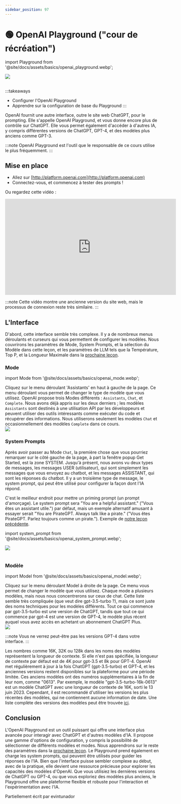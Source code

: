 ```yaml
---
sidebar_position: 97
---
```


# 🟢 OpenAI Playground ("cour de récréation")

import Playground from '@site/docs/assets/basics/openai_playground.webp';

<div style={{textAlign: 'center'}}>
    <img src={Playground} className="img-docs" style={{width: "80%"}}/>
</div>
<br/>

:::takeaways
- Configurer l'OpenAI Playground
- Apprendre sur la configuration de base du Playground
:::

OpenAI fournit une autre interface, outre le site web ChatGPT, pour le prompting. Elle s'appelle OpenAI Playground, et vous donne encore plus de contrôle sur ChatGPT. Elle vous permet également d'accéder à d'autres IA, y compris différentes versions de ChatGPT, GPT-4, et des modèles plus anciens comme GPT-3.

:::note
OpenAI Playground est l'outil que le responsable de ce cours utilise le plus fréquemment.
:::

## Mise en place

- Allez sur [http://platform.openai.com](http://platform.openai.com)
- Connectez-vous, et commencez à tester des prompts !

Ou regardez cette vidéo :

<iframe width="560" height="315" src="https://www.youtube.com/embed/6OD14rpokRw" title="Lecteur vidéo YouTube" frameBorder="0" allow="accelerometer; autoplay; clipboard-write; encrypted-media; gyroscope; picture-in-picture; web-share" allowFullScreen></iframe>

:::note
Cette vidéo montre une ancienne version du site web, mais le processus de connexion reste très similaire.
:::

## L'Interface

D'abord, cette interface semble très complexe. Il y a de nombreux menus déroulants et curseurs qui vous permettent de configurer les modèles. Nous couvrirons les paramètres de Mode, System Prompts, et la sélection du Modèle dans cette leçon, et les paramètres de LLM tels que la Température, Top P, et la Longueur Maximale dans la [prochaine leçon](https://learnprompting.org/docs/basics/configuration_hyperparameters).

### Mode

import Mode from '@site/docs/assets/basics/openai_mode.webp';

<div className="flex flex-col sm:flex-row justify-between">
  <div>
    Cliquez sur le menu déroulant 'Assistants' en haut à gauche de la page. Ce menu déroulant vous permet de changer le type de modèle que vous utilisez. OpenAI propose trois Modes différents : <code>Assistants</code>, <code>Chat</code>, et <code>Complete</code>. Nous avons déjà appris sur les deux derniers ; les modèles <code>Assistants</code> sont destinés à une utilisation API par les développeurs et peuvent utiliser des outils intéressants comme exécuter du code et récupérer des informations. Nous utiliserons seulement les modèles <code>Chat</code> et occasionnellement des modèles <code>Complete</code> dans ce cours.
  </div>
  <div className="mt-4 sm:mt-0 sm:ml-auto">
    <img src={Mode} className="img-docs w-20 sm:w-auto" />
  </div>
</div>

### System Prompts

Après avoir passer au Mode <code>Chat</code>, la première chose que vous pourriez remarquer sur le côté gauche de la page, à part la fenêtre popup Get Started, est la zone SYSTEM. Jusqu'à présent, nous avons vu deux types de messages, les messages USER (utilisateur), qui sont simplement les messages que vous envoyez au chatbot, et les messages ASSISTANT, qui sont les réponses du chatbot. Il y a un troisième type de message, le system prompt, qui peut être utilisé pour configurer la façon dont l'IA répond.

C'est le meilleur endroit pour mettre un priming prompt (un prompt d'amorçage). Le system prompt sera "You are a helpful assistant." ("Vous êtes un assistant utile.") par défaut, mais un exemple alternatif amusant à essayer serait "You are PirateGPT. Always talk like a pirate." ("Vous êtes PirateGPT. Parlez toujours comme un pirate."). Exemple de [notre leçon précédente](https://learnprompting.org/docs/basics/priming_prompt).

import system_prompt from '@site/docs/assets/basics/openai_system_prompt.webp';

<div style={{textAlign: 'center'}}>
    <img src={system_prompt} className="img-docs" style={{width: "80%"}}/>
</div>
<br/>

### Modèle

import Model from '@site/docs/assets/basics/openai_model.webp';

<div className="flex flex-col sm:flex-row justify-between">
  <div>
    Cliquez sur le menu déroulant Model à droite de la page. Ce menu vous permet de changer le modèle que vous utilisez. Chaque mode a plusieurs modèles, mais nous nous concentrerons sur ceux de chat. Cette liste semble très compliquée (que veut dire gpt-3.5-turbo ?), mais ce sont juste des noms techniques pour les modèles différents. Tout ce qui commence par gpt-3.5-turbo est une version de ChatGPT, tandis que tout ce qui commence par gpt-4 est une version de GPT-4, le modèle plus récent auquel vous avez accès en achetant un abonnement ChatGPT Plus.
  </div>
  <div className="mt-4 sm:mt-0 sm:ml-auto">
    <img src={Model} className="img-docs w-20 sm:w-auto" />
  </div>
</div>

:::note
Vous ne verrez peut-être pas les versions GPT-4 dans votre interface.
:::

Les nombres comme 16K, 32K ou 128k dans les noms des modèles représentent la longueur de contexte. Si elle n'est pas spécifiée, la longueur de contexte par défaut est de 4K pour gpt-3.5 et 8k pour GPT-4. OpenAI met régulièrement à jour à la fois ChatGPT (gpt-3.5-turbo) et GPT-4, et les anciennes versions restent disponibles sur la plateforme pour une période limitée. Ces anciens modèles ont des numéros supplémentaires à la fin de leur nom, comme "0613". Par exemple, le modèle "gpt-3.5-turbo-16k-0613" est un modèle ChatGPT avec une longueur de contexte de 16K, sorti le 13 juin 2023. Cependant, il est recommandé d'utiliser les versions les plus récentes des modèles, qui ne contiennent aucune information de date. Une liste complète des versions des modèles peut être trouvée [ici](https://platform.openai.com/docs/models/gpt-4).

## Conclusion

L'OpenAI Playground est un outil puissant qui offre une interface plus avancée pour interagir avec ChatGPT et d'autres modèles d'IA. Il propose une gamme d'options de configuration, y compris la possibilité de sélectionner de différents modèles et modes. Nous apprendrons sur le reste des paramètres dans la [prochaine leçon](https://learnprompting.org/docs/basics/configuration_hyperparameters). Le Playground prend également en charge les system prompts, qui peuvent être utilisés pour guider les réponses de l'IA. Bien que l'interface puisse sembler complexe au début, avec de la pratique, elle devient une ressource précieuse pour explorer les capacités des modèles d'OpenAI. Que vous utilisiez les dernières versions de ChatGPT ou GPT-4, ou que vous exploriez des modèles plus anciens, le Playground offre une plateforme flexible et robuste pour l'interaction et l'expérimentation avec l'IA.

Partiellement écrit par evintunador
